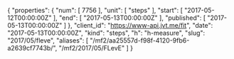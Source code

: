 {
  "properties": {
    "num": [
      7756
    ],
    "unit": [
      "steps"
    ],
    "start": [
      "2017-05-12T00:00:00Z"
    ],
    "end": [
      "2017-05-13T00:00:00Z"
    ],
    "published": [
      "2017-05-13T00:00:00Z"
    ]
  },
  "client_id": "https://www-api.jvt.me/fit",
  "date": "2017-05-13T00:00:00Z",
  "kind": "steps",
  "h": "h-measure",
  "slug": "2017/05/fleve",
  "aliases": [
    "/mf2/aa25557d-f98f-4120-9fb6-a2639cf7743b/",
    "/mf2/2017/05/FLevE"
  ]
}
